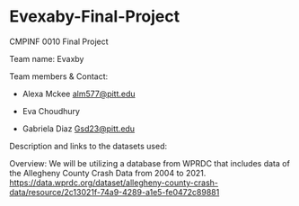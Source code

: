 # Evexaby-Final-Project
CMPINF 0010 Final Project

Team name: Evaxby

Team members & Contact:
* Alexa Mckee
alm577@pitt.edu

*  Eva Choudhury


*  Gabriela Diaz Gsd23@pitt.edu


Description and links to the datasets used:

Overview:
We will be utilizing a database from WPRDC that includes data of the Allegheny County Crash Data from 2004 to 2021. 
https://data.wprdc.org/dataset/allegheny-county-crash-data/resource/2c13021f-74a9-4289-a1e5-fe0472c89881
